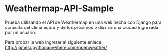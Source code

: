 # Weathermap-API-Sample
Prueba utilizando el API de Weathermap en una web hecha con Django para consulta del clima actual y de los próximos 5 días de una ciudad ingresada por un usuario.

Para probar la web ingresar al siguiente enlace: http://jamesr.pythonanywhere.com/openweather/
